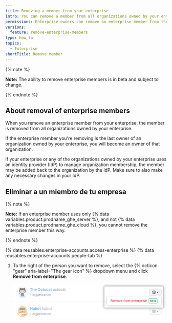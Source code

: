 ```yaml
---
title: Removing a member from your enterprise
intro: You can remove a member from all organizations owned by your enterprise.
permissions: Enterprise owners can remove an enterprise member from the enterprise.
versions:
  feature: remove-enterprise-members
type: how_to
topics:
  - Enterprise
shortTitle: Remove member
---
```


{% note %}

**Note:** The ability to remove enterprise members is in beta and subject to change.

{% endnote %}

## About removal of enterprise members

When you remove an enterprise member from your enterprise, the member is removed from all organizations owned by your enterprise.

If the enterprise member you're removing is the last owner of an organization owned by your enterprise, you will become an owner of that organization.

If your enterprise or any of the organizations owned by your enterprise uses an identity provider (IdP) to manage organization membership, the member may be added back to the organization by the IdP. Make sure to also make any necessary changes in your IdP.

## Eliminar a un miembro de tu empresa

{% note %}

**Note:** If an enterprise member uses only {% data variables.product.prodname_ghe_server %}, and not {% data variables.product.prodname_ghe_cloud %}, you cannot remove the enterprise member this way.

{% endnote %}

{% data reusables.enterprise-accounts.access-enterprise %}
{% data reusables.enterprise-accounts.people-tab %}
1. To the right of the person you want to remove, select the {% octicon "gear" aria-label="The gear icon" %} dropdown menu and click **Remove from enterprise**.

   ![Screenshot of the "Remove from enterprise" option for an enterprise member](/assets/images/help/business-accounts/remove-member.png)
